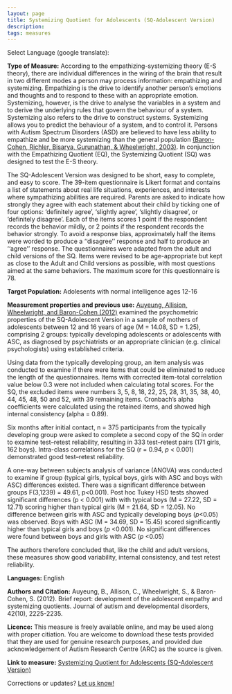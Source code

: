 ```yaml
---
layout: page
title: Systemizing Quotient for Adolescents (SQ-Adolescent Version)
description:
tags: measures
---
```


Select Language (google translate):  

<div id="google_translate_element"></div><script type="text/javascript">
function googleTranslateElementInit() {
  new google.translate.TranslateElement({pageLanguage: 'en', layout: google.translate.TranslateElement.InlineLayout.SIMPLE, gaTrack: true, gaId: 'UA-64320648-1'}, 'google_translate_element');
}
</script><script type="text/javascript" src="//translate.google.com/translate_a/element.js?cb=googleTranslateElementInit"></script>  

**Type of Measure:**  According to the empathizing-systemizing theory (E-S theory), there are individual differences in the wiring of the brain that result in two different modes a person may process information: empathizing and systemizing. Empathizing is the drive to identify another person’s emotions and thoughts and to respond to these with an appropriate emotion. Systemizing, however, is the drive to analyse the variables in a system and to derive the underlying rules that govern the behaviour of a system. Systemizing also refers to the drive to construct systems. Systemizing allows you to predict the behaviour of a system, and to control it. Persons with Autism Spectrum Disorders (ASD) are believed to have less ability to empathize and be more systemizing than the general population [(Baron-Cohen, Richler, Bisarya, Gurunathan, & Wheelwright, 2003)](http://rstb.royalsocietypublishing.org/content/royptb/358/1430/361.full.pdf). In conjunction with the Empathizing Quotient (EQ), the Systemizing Quotient (SQ) was designed to test the E-S theory. 

The SQ-Adolescent Version was designed to be short, easy to complete, and easy to score. The 39-item questionnaire is Likert format and contains a list of statements about real life situations, experiences, and interests where sympathizing abilities are required. Parents are asked to indicate how strongly they agree with each statement about their child by ticking one of four options: ‘definitely agree’, ‘slightly agree’, ‘slightly disagree’, or ‘definitely disagree’. Each of the items scores 1 point if the respondent records the behavior mildly, or 2 points if the respondent records the behavior strongly. To avoid a response bias, approximately half the items were worded to produce a ‘‘disagree’’ response and half to produce an ‘‘agree’’ response. The questionnaires were adapted from the adult and child versions of the SQ. Items were revised to be age-appropriate but kept as close to the Adult and Child versions as possible, with most questions aimed at the same behaviors. The maximum score for this questionnaire is 78.


**Target Population:** Adolesents with normal intelligence ages 12-16

**Measurement properties and previous use:** [Auyeung, Allision, Wheelwright, and Baron-Cohen (2012)](https://www.researchgate.net/profile/Bonnie_Auyeung/publication/221847725_Brief_Report_Development_of_the_Adolescent_Empathy_and_Systemizing_Quotients/links/0a85e53c918917c171000000.pdf) examined the psychometric properties of the SQ-Adolescent Version in a sample of mothers of adolescents between 12 and 16 years of age (M = 14.08, SD = 1.25), comprising 2 groups: typically developing adolescents or adolescents with ASC, as diagnosed by psychiatrists or an appropriate clinician (e.g. clinical psychologists) using established criteria. 

Using data from the typically developing group, an item analysis was conducted to examine if there were items that could be eliminated to reduce the length of the questionnaires. Items with corrected item-total correlation value below 0.3 were not included when calculating total scores. For the SQ, the excluded items were numbers 3, 5, 8, 18, 22, 25, 28, 31, 35, 38, 40, 44, 45, 48, 50 and 52, with 39 remaining items. Cronbach’s alpha coefficients were calculated using the retained items, and showed high internal consistency (alpha = 0.89). 

Six months after initial contact, n = 375 participants from the typically developing group were asked to complete a second copy of the SQ in order to examine test–retest reliability, resulting in 333 test–retest pairs (171 girls, 162 boys). Intra-class correlations for the SQ (r = 0.94, *p* < 0.001) demonstrated good test–retest reliability.

A one-way between subjects analysis of variance (ANOVA) was conducted to examine if group (typical girls, typical boys, girls with ASC and boys with ASC) differences existed. There was a significant difference between groups F(3,1239) = 49.61, p<0.001). Post hoc Tukey HSD tests showed significant differences (p < 0.001) with with typical boys (M = 27.22, SD = 12.71) scoring higher than typical girls (M = 21.64, SD = 12.05). No difference between girls with ASC and typically developing boys (*p*<0.05) was observed. Boys with ASC (M = 34.69, SD = 15.45) scored significantly higher than typical girls and boys (*p* <0.001). No significant differences were found between boys and girls with ASC (*p* <0.05)

The authors therefore concluded that, like the child and adult versions, these measures show good variability, internal consistency, and test retest reliability.

**Languages:** English

**Authors and Citation:**
Auyeung, B., Allison, C., Wheelwright, S., & Baron-Cohen, S. (2012). Brief report: development of the adolescent empathy and systemizing quotients. Journal of autism and developmental disorders, 42(10), 2225-2235.

**Licence:** This measure is freely available online, and may be used along with proper citiation. You are welcome to download these tests provided that they are used for genuine research purposes, and provided due acknowledgement of Autism Research Centre (ARC) as the source is given.

**Link to measure:** [Systemizing Quotient for Adolescents (SQ-Adolescent Version)](https://www.autismresearchcentre.com/arc_tests/) 

Corrections or updates? [Let us know!](http://disabilitymeasures.org/contact)
